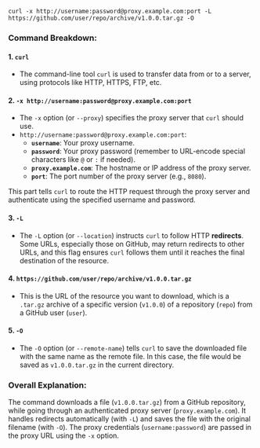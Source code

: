 `curl -x http://username:password@proxy.example.com:port -L https://github.com/user/repo/archive/v1.0.0.tar.gz -O`

### Command Breakdown:

#### 1. **`curl`**

- The command-line tool `curl` is used to transfer data from or to a server, using protocols like HTTP, HTTPS, FTP, etc.

#### 2. **`-x http://username:password@proxy.example.com:port`**

- The `-x` option (or `--proxy`) specifies the proxy server that `curl` should use.
- `http://username:password@proxy.example.com:port`:
  - **`username`**: Your proxy username.
  - **`password`**: Your proxy password (remember to URL-encode special characters like `@` or `:` if needed).
  - **`proxy.example.com`**: The hostname or IP address of the proxy server.
  - **`port`**: The port number of the proxy server (e.g., `8080`).

This part tells `curl` to route the HTTP request through the proxy server and authenticate using the specified username and password.

#### 3. **`-L`**

- The `-L` option (or `--location`) instructs `curl` to follow HTTP **redirects**. Some URLs, especially those on GitHub, may return redirects to other URLs, and this flag ensures `curl` follows them until it reaches the final destination of the resource.

#### 4. **`https://github.com/user/repo/archive/v1.0.0.tar.gz`**

- This is the URL of the resource you want to download, which is a `.tar.gz` archive of a specific version (`v1.0.0`) of a repository (`repo`) from a GitHub user (`user`).

#### 5. **`-O`**

- The `-O` option (or `--remote-name`) tells `curl` to save the downloaded file with the same name as the remote file. In this case, the file would be saved as `v1.0.0.tar.gz` in the current directory.

### Overall Explanation:

The command downloads a file (`v1.0.0.tar.gz`) from a GitHub repository, while going through an authenticated proxy server (`proxy.example.com`). It handles redirects automatically (with `-L`) and saves the file with the original filename (with `-O`). The proxy credentials (`username:password`) are passed in the proxy URL using the `-x` option.

